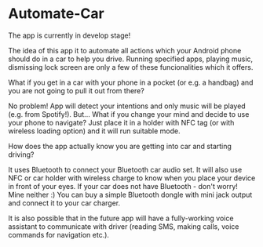# Automate-Car		
		
The app is currently in develop stage!		
		
The idea of this app it to automate all actions which your Android phone should do in a car to help you drive. Running specified apps, playing music, dismissing lock screen are only a few of these funcionalities which it offers. 		
		
What if you get in a car with your phone in a pocket (or e.g. a handbag) and you are not going to pull it out from there? 		
		
No problem! App will detect your intentions and only music will be played (e.g. from Spotify!). But... What if you change your mind and decide to use your phone to navigate? Just place it in a holder with NFC tag (or with wireless loading option) and it will run suitable mode.		
		
How does the app actually know you are getting into car and starting driving?		
		
It uses Bluetooth to connect your Bluetooth car audio set. It will also use NFC or car holder with wireless charge to know when you place your device in front of your eyes. If your car does not have Bluetooth - don't worry! Mine neither :) You can buy a simple Bluetooth dongle with mini jack output and connect it to your car charger.		
		
It is also possible that in the future app will have a fully-working voice assistant to communicate with driver (reading SMS, making calls, voice commands for navigation etc.).